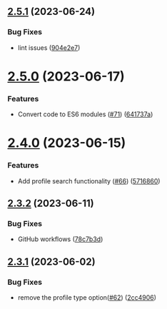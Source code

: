 ## [2.5.1](https://github.com/Pradumnasaraf/LinkFree-CLI/compare/v2.5.0...v2.5.1) (2023-06-24)


### Bug Fixes

* lint issues ([904e2e7](https://github.com/Pradumnasaraf/LinkFree-CLI/commit/904e2e7f74c8afd54ae9368c69145893595565cb))



# [2.5.0](https://github.com/Pradumnasaraf/LinkFree-CLI/compare/v2.4.0...v2.5.0) (2023-06-17)


### Features

* Convert code to ES6 modules ([#71](https://github.com/Pradumnasaraf/LinkFree-CLI/issues/71)) ([641737a](https://github.com/Pradumnasaraf/LinkFree-CLI/commit/641737a104ddacd984c64f7f41414665ab075e63))



# [2.4.0](https://github.com/Pradumnasaraf/LinkFree-CLI/compare/v2.3.2...v2.4.0) (2023-06-15)


### Features

* Add profile search functionality ([#66](https://github.com/Pradumnasaraf/LinkFree-CLI/issues/66)) ([5716860](https://github.com/Pradumnasaraf/LinkFree-CLI/commit/57168606a0f77bfb9303c9b9e6cd9ef489026cfd))



## [2.3.2](https://github.com/Pradumnasaraf/LinkFree-CLI/compare/v2.3.1...v2.3.2) (2023-06-11)


### Bug Fixes

* GitHub workflows ([78c7b3d](https://github.com/Pradumnasaraf/LinkFree-CLI/commit/78c7b3de1204b4cccdcf3cf3a34cf72feca95b69))



## [2.3.1](https://github.com/Pradumnasaraf/LinkFree-CLI/compare/v2.3.0...v2.3.1) (2023-06-02)


### Bug Fixes

* remove the profile type option([#62](https://github.com/Pradumnasaraf/LinkFree-CLI/issues/62)) ([2cc4906](https://github.com/Pradumnasaraf/LinkFree-CLI/commit/2cc49063dc0105b992d4f6a918869006abc24583))



